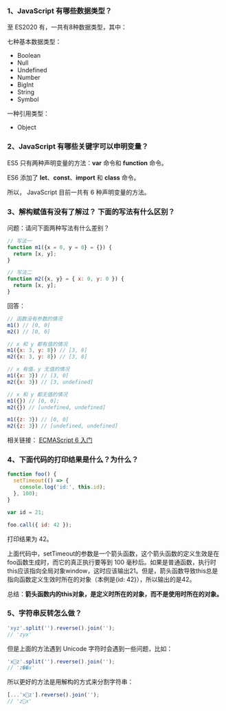 <!-- ES6 相关 -->

### 1、JavaScript 有哪些数据类型？

至 ES2020 有，一共有8种数据类型，其中：

七种基本数据类型：

- Boolean
- Null
- Undefined
- Number
- BigInt
- String
- Symbol

一种引用类型：

- Object

### 2、JavaScript 有哪些关键字可以申明变量？

ES5 只有两种声明变量的方法：**var** 命令和 **function** 命令。

ES6 添加了 **let**、**const**、**import** 和 **class** 命令。

所以， JavaScript 目前一共有 6 种声明变量的方法。

### 3、解构赋值有没有了解过？ 下面的写法有什么区别？

问题：请问下面两种写法有什么差别？

```js
// 写法一
function m1({x = 0, y = 0} = {}) {
  return [x, y];
}

// 写法二
function m2({x, y} = { x: 0, y: 0 }) {
  return [x, y];
}
```

回答：

```js
// 函数没有参数的情况
m1() // [0, 0]
m2() // [0, 0]

// x 和 y 都有值的情况
m1({x: 3, y: 8}) // [3, 8]
m2({x: 3, y: 8}) // [3, 8]

// x 有值，y 无值的情况
m1({x: 3}) // [3, 0]
m2({x: 3}) // [3, undefined]

// x 和 y 都无值的情况
m1({}) // [0, 0];
m2({}) // [undefined, undefined]

m1({z: 3}) // [0, 0]
m2({z: 3}) // [undefined, undefined]
```

相关链接：
[ECMAScript 6 入门](https://es6.ruanyifeng.com/#docs/function)

### 4、下面代码的打印结果是什么？为什么？

```js
function foo() {
  setTimeout(() => {
    console.log('id:', this.id);
  }, 100);
}

var id = 21;

foo.call({ id: 42 });
```

打印结果为 42。

上面代码中，setTimeout的参数是一个箭头函数，这个箭头函数的定义生效是在foo函数生成时，而它的真正执行要等到 100 毫秒后。如果是普通函数，执行时this应该指向全局对象window，这时应该输出21。但是，箭头函数导致this总是指向函数定义生效时所在的对象（本例是{id: 42}），所以输出的是42。

总结：**箭头函数内的this对象，是定义时所在的对象，而不是使用时所在的对象。**

### 5、字符串反转怎么做？

```js
'xyz'.split('').reverse().join('');
// 'zyx'
```

但是上面的方法遇到 Unicode 字符时会遇到一些问题，比如：

```js
'x🚀z'.split('').reverse().join('');
// 'z��x'
```

所以更好的方法是用解构的方式来分割字符串：

```js
[...'x🚀z'].reverse().join('');
// 'z🚀x'
```

